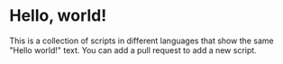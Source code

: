 # Hello, world!
This is a collection of scripts in different languages that show the same "Hello world!" text. You can add a pull request to add a new script.
